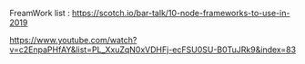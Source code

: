 FreamWork list : 
https://scotch.io/bar-talk/10-node-frameworks-to-use-in-2019





https://www.youtube.com/watch?v=c2EnpaPHfAY&list=PL_XxuZqN0xVDHFj-ecFSU0SU-B0TuJRk9&index=83